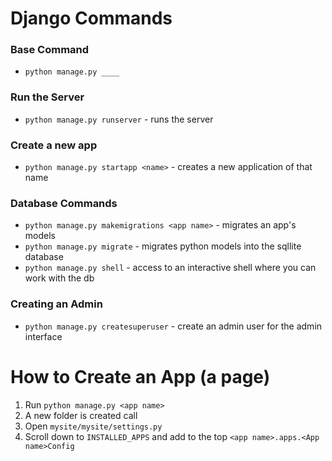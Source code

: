 # Django Commands
### Base Command
* `python manage.py ____`

### Run the Server
* `python manage.py runserver` - runs the server

### Create a new app
* `python manage.py startapp <name>` - creates a new application of that name

### Database Commands
* `python manage.py makemigrations <app name>` - migrates an app's models
* `python manage.py migrate`   - migrates python models into the sqllite database
* `python manage.py shell` - access to an interactive shell where you can work with the db

### Creating an Admin
* `python manage.py createsuperuser` - create an admin user for the admin interface


# How to Create an App (a page)
1. Run `python manage.py <app name>`
2. A new folder is created call <app name>
3. Open `mysite/mysite/settings.py`
4. Scroll down to `INSTALLED_APPS` and add to the top `<app name>.apps.<App name>Config`
